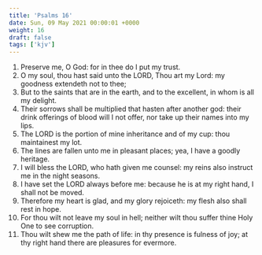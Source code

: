 ```yaml
---
title: 'Psalms 16'
date: Sun, 09 May 2021 00:00:01 +0000
weight: 16
draft: false
tags: ['kjv'] 
---
```


1. Preserve me, O God: for in thee do I put my trust.
2. O my soul, thou hast said unto the LORD, Thou art my Lord: my goodness extendeth not to thee;
3. But to the saints that are in the earth, and to the excellent, in whom is all my delight.
4. Their sorrows shall be multiplied that hasten after another god: their drink offerings of blood will I not offer, nor take up their names into my lips.
5. The LORD is the portion of mine inheritance and of my cup: thou maintainest my lot.
6. The lines are fallen unto me in pleasant places; yea, I have a goodly heritage.
7. I will bless the LORD, who hath given me counsel: my reins also instruct me in the night seasons.
8. I have set the LORD always before me: because he is at my right hand, I shall not be moved.
9. Therefore my heart is glad, and my glory rejoiceth: my flesh also shall rest in hope.
10. For thou wilt not leave my soul in hell; neither wilt thou suffer thine Holy One to see corruption.
11. Thou wilt shew me the path of life: in thy presence is fulness of joy; at thy right hand there are pleasures for evermore.
